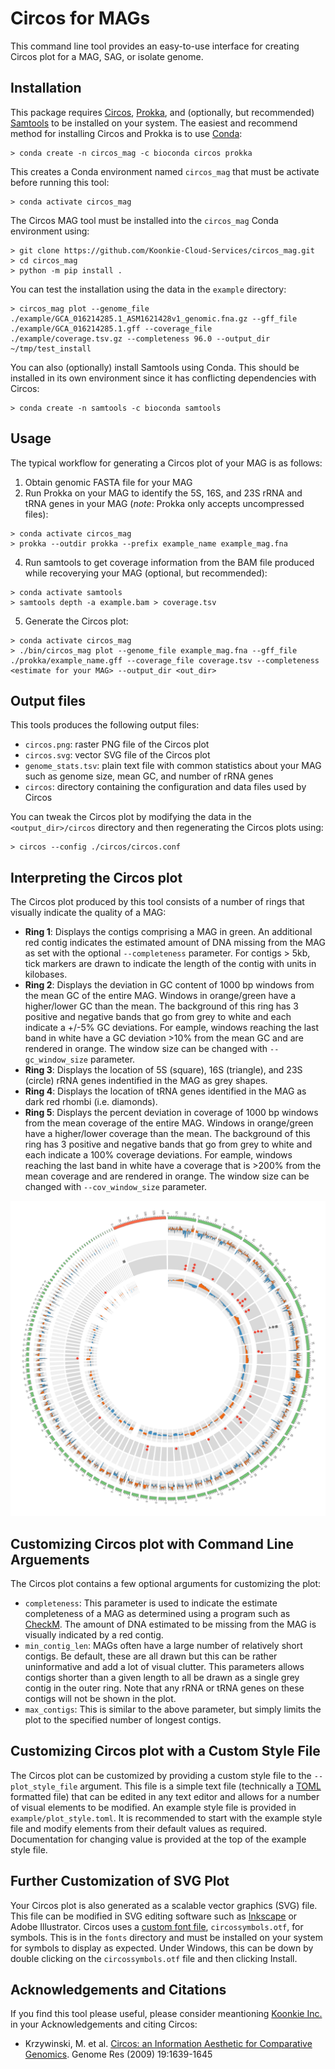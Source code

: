 # Circos for MAGs

This command line tool provides an easy-to-use interface for creating Circos plot for a MAG, SAG, or isolate genome.


## Installation

This package requires [Circos](https://circos.ca), [Prokka](https://github.com/tseemann/prokka), and (optionally, but recommended) [Samtools](https://www.htslib.org) to be installed on your system. The easiest and recommend method for installing Circos and Prokka is to use [Conda](https://docs.conda.io/projects/conda/en/latest/index.html):

```
> conda create -n circos_mag -c bioconda circos prokka
```

This creates a Conda environment named `circos_mag` that must be activate before running this tool:
```
> conda activate circos_mag
```

The Circos MAG tool must be installed into the `circos_mag` Conda environment using:
```
> git clone https://github.com/Koonkie-Cloud-Services/circos_mag.git
> cd circos_mag
> python -m pip install .
```

You can test the installation using the data in the `example` directory:
```
> circos_mag plot --genome_file ./example/GCA_016214285.1_ASM1621428v1_genomic.fna.gz --gff_file ./example/GCA_016214285.1.gff --coverage_file ./example/coverage.tsv.gz --completeness 96.0 --output_dir ~/tmp/test_install
```

You can also (optionally) install Samtools using Conda. This should be installed in its own environment since it has conflicting dependencies with Circos:
```
> conda create -n samtools -c bioconda samtools
```

## Usage

The typical workflow for generating a Circos plot of your MAG is as follows:
 1. Obtain genomic FASTA file for your MAG
 2. Run Prokka on your MAG to identify the 5S, 16S, and 23S rRNA and tRNA genes in your MAG (<i>note</i>: Prokka only accepts uncompressed files):
 ```
> conda activate circos_mag
> prokka --outdir prokka --prefix example_name example_mag.fna
 ```
 4. Run samtools to get coverage information from the BAM file produced while recoverying your MAG (optional, but recommended):
 ```
> conda activate samtools
> samtools depth -a example.bam > coverage.tsv
 ```
 5. Generate the Circos plot:
 ```
> conda activate circos_mag
> ./bin/circos_mag plot --genome_file example_mag.fna --gff_file ./prokka/example_name.gff --coverage_file coverage.tsv --completeness <estimate for your MAG> --output_dir <out_dir>
 ```

## Output files

This tools produces the following output files:
 - `circos.png`: raster PNG file of the Circos plot
 - `circos.svg`: vector SVG file of the Circos plot
 - `genome_stats.tsv`: plain text file with common statistics about your MAG such as genome size, mean GC, and number of rRNA genes
 - `circos`: directory containing the configuration and data files used by Circos

You can tweak the Circos plot by modifying the data in the `<output_dir>/circos` directory and then regenerating the Circos plots using:
```
> circos --config ./circos/circos.conf
```

## Interpreting the Circos plot

The Circos plot produced by this tool consists of a number of rings that visually indicate the quality of a MAG:
 - __Ring 1__: Displays the contigs comprising a MAG in green. An additional red contig indicates the estimated amount of DNA missing from the MAG as set with the optional `--completeness` parameter. For contigs > 5kb, tick markers are drawn to indicate the length of the contig with units in kilobases.
 - __Ring 2__: Displays the deviation in GC content of 1000 bp windows from the mean GC of the entire MAG. Windows in orange/green have a higher/lower GC than the mean. The background of this ring has 3 positive and negative bands that go from grey to white and each indicate a +/-5% GC deviations. For eample, windows reaching the last band in white have a GC deviation >10% from the mean GC and are rendered in orange. The window size can be changed with `--gc_window_size` parameter. 
 - __Ring 3__: Displays the location of 5S (square), 16S (triangle), and 23S (circle) rRNA genes indentified in the MAG as grey shapes.
 - __Ring 4__: Displays the location of tRNA genes identified in the MAG as dark red rhombi (i.e. diamonds).
 - __Ring 5__: Displays the percent deviation in coverage of 1000 bp windows from the mean coverage of the entire MAG. Windows in orange/green have a higher/lower coverage than the mean. The background of this ring has 3 positive and negative bands that go from grey to white and each indicate a 100% coverage deviations. For eample, windows reaching the last band in white have a coverage that is >200% from the mean coverage and are rendered in orange. The window size can be changed with `--cov_window_size` parameter. 

<p align="center">
<img src="https://github.com/Koonkie-Cloud-Services/circos_mag/blob/main/images/circos.png" width="600">
</p>

## Customizing Circos plot with Command Line Arguements

The Circos plot contains a few optional arguments for customizing the plot:
 - `completeness`: This parameter is used to indicate the estimate completeness of a MAG as determined using a program such as [CheckM](https://github.com/Ecogenomics/CheckM). The amount of DNA estimated to be missing from the MAG is visually indicated by a red contig.
 - `min_contig_len`: MAGs often have a large number of relatively short contigs. Be default, these are all drawn but this can be rather uninformative and add a lot of visual clutter. This parameters allows contigs shorter than a given length to all be drawn as a single grey contig in the outer ring. Note that any rRNA or tRNA genes on these contigs
 will not be shown in the plot.
 - `max_contigs`: This is similar to the above parameter, but simply limits the plot to the specified number of longest contigs.

## Customizing Circos plot with a Custom Style File

The Circos plot can be customized by providing a custom style file to the `--plot_style_file` argument. This file is a simple text file (technically a [TOML](https://toml.io/en/) formatted file) that can be edited in any text editor and allows for a number of visual elements to be modified. An example style file is provided in `example/plot_style.toml`. It is recommended to start with the example style file and modify elements from their default values as required. Documentation for changing value is provided at the top of the example style file.

## Further Customization of SVG Plot

Your Circos plot is also generated as a scalable vector graphics (SVG) file. This file can be modified in SVG editing software such as [Inkscape](https://circos.ca/documentation/tutorials/configuration/svg_output) or Adobe Illustrator. Circos uses a [custom font file](https://circos.ca/documentation/tutorials/configuration/svg_output/), `circossymbols.otf`, for symbols. This is in the `fonts` directory and must be installed on your system for symbols to display as expected. Under Windows, this can be down by double clicking on the `circossymbols.otf` file and then clicking Install. 
 
## Acknowledgements and Citations

If you find this tool please useful, please consider meantioning [Koonkie Inc.](https://www.koonkie.com/) in your Acknowledgements and citing Circos:
 - Krzywinski, M. et al. [Circos: an Information Aesthetic for Comparative Genomics](https://genome.cshlp.org/content/early/2009/06/15/gr.092759.109.abstract). Genome Res (2009) 19:1639-1645
